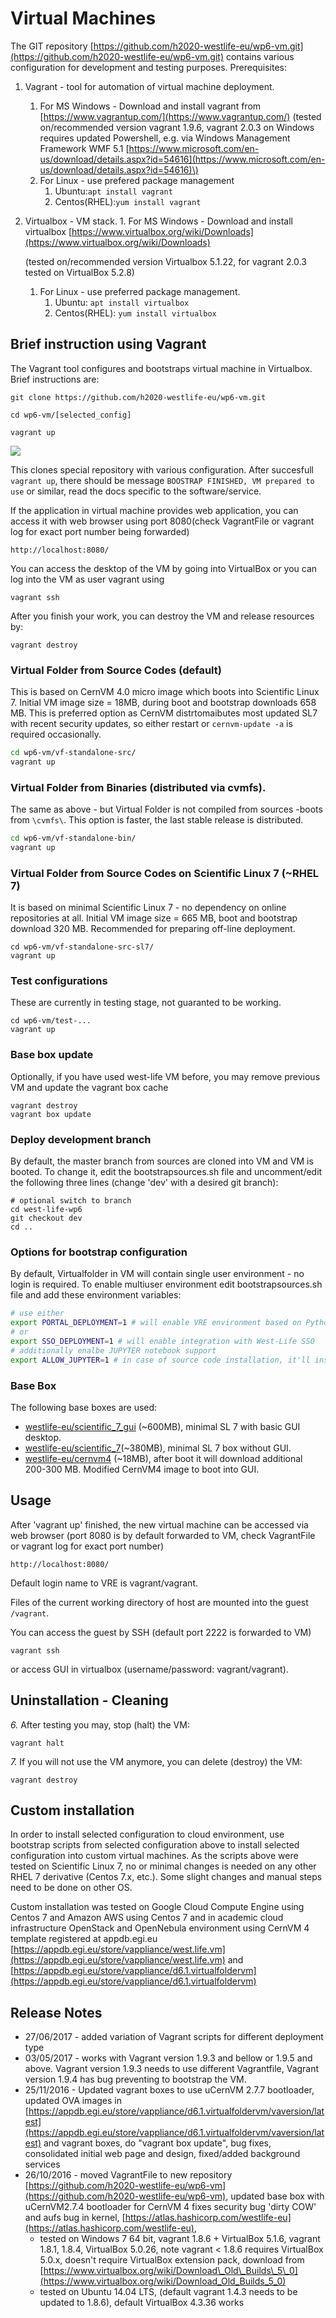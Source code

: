 # Virtual Machines

The GIT repository [https://github.com/h2020-westlife-eu/wp6-vm.git](https://github.com/h2020-westlife-eu/wp6-vm.git) contains various configuration for development and testing purposes. Prerequisites:

1. Vagrant - tool for automation of virtual machine deployment. 
   1. For MS Windows - Download and install vagrant from [https://www.vagrantup.com/](https://www.vagrantup.com/)  \(tested on/recommended version vagrant 1.9.6, vagrant 2.0.3 on Windows requires updated Powershell, e.g. via Windows Management Framework WMF 5.1 [https://www.microsoft.com/en-us/download/details.aspx?id=54616](https://www.microsoft.com/en-us/download/details.aspx?id=54616)\) 
   2. For Linux - use prefered package management
      1. Ubuntu:`apt install vagrant`
      2. Centos\(RHEL\):`yum install vagrant`
2. Virtualbox - VM stack. 1. For MS Windows - Download and install virtualbox [https://www.virtualbox.org/wiki/Downloads](https://www.virtualbox.org/wiki/Downloads)

   \(tested on/recommended version Virtualbox 5.1.22, for vagrant 2.0.3 tested on VirtualBox 5.2.8\)

   1. For Linux - use preferred package management. 
      1. Ubuntu: `apt install virtualbox`
      2. Centos\(RHEL\): `yum install virtualbox`

## Brief instruction using Vagrant

The Vagrant tool configures and bootstraps virtual machine in Virtualbox. Brief instructions are:

```text
git clone https://github.com/h2020-westlife-eu/wp6-vm.git

cd wp6-vm/[selected_config]

vagrant up
```

![](../.gitbook/assets/vmvagrantup.gif)

This clones special repository with various configuration. After succesfull `vagrant up`, there should be message `BOOSTRAP FINISHED, VM prepared to use` or similar, read the docs specific to the software/service.

If the application in virtual machine provides web application, you can access it with web browser using port 8080\(check VagrantFile or vagrant log for exact port number being forwarded\)

```text
http://localhost:8080/
```

You can access the desktop of the VM by going into VirtualBox or you can log into the VM as user vagrant using

```text
vagrant ssh
```

After you finish your work, you can destroy the VM and release resources by:

```text
vagrant destroy
```

### Virtual Folder from Source Codes \(default\)

This is based on CernVM 4.0 micro image which boots into Scientific Linux 7. Initial VM image size = 18MB, during boot and bootstrap downloads 658 MB. This is preferred option as CernVM distrtomaibutes most updated SL7 with recent security updates, so either restart or `cernvm-update -a` is required occasionally.

```bash
cd wp6-vm/vf-standalone-src/
vagrant up
```

### Virtual Folder from Binaries \(distributed via cvmfs\).

The same as above - but Virtual Folder is not compiled from sources -boots from `\cvmfs\`. This option is faster, the last stable release is distributed.

```bash
cd wp6-vm/vf-standalone-bin/
vagrant up
```

### Virtual Folder from Source Codes on Scientific Linux 7 \(~RHEL 7\)

It is based on minimal Scientific Linux 7 - no dependency on online repositories at all. Initial VM image size = 665 MB, boot and bootstrap download 320 MB. Recommended for preparing off-line deployment.

```text
cd wp6-vm/vf-standalone-src-sl7/
vagrant up
```

### Test configurations

These are currently in testing stage, not guaranted to be working.

```text
cd wp6-vm/test-...
vagrant up
```

### Base box update

Optionally, if you have used west-life VM before, you may remove previous VM and update the vagrant box cache

```text
vagrant destroy
vagrant box update
```

### Deploy development branch

By default, the master branch from sources are cloned into VM and VM is booted. To change it, edit the bootstrapsources.sh file and uncomment/edit the following three lines \(change 'dev' with a desired git branch\):

```text
# optional switch to branch
cd west-life-wp6
git checkout dev
cd ..
```

### Options for bootstrap configuration

By default, Virtualfolder in VM will contain single user environment - no login is required. To enable multiuser environment edit bootstrapsources.sh file and add these environment variables:

```bash
# use either
export PORTAL_DEPLOYMENT=1 # will enable VRE environment based on Python Django project, don't combine with West-Life SSO
# or
export SSO_DEPLOYMENT=1 # will enable integration with West-Life SSO
# additionally enalbe JUPYTER notebook support
export ALLOW_JUPYTER=1 # in case of source code installation, it'll install jupyter notebook and all it's dependencies
```

### Base Box

The following base boxes are used:

* [westlife-eu/scientific\_7\_gui](https://app.vagrantup.com/westlife-eu/boxes/scientific_7_gui) \(~600MB\), minimal SL 7 with basic GUI desktop.
* [westlife-eu/scientific\_7](https://app.vagrantup.com/westlife-eu/boxes/scientific_7)\(~380MB\), minimal SL 7 box without GUI.
* [westlife-eu/cernvm4](https://app.vagrantup.com/westlife-eu/boxes/cernvm4)  \(~18MB\), after boot it will download additional 200-300 MB. Modified CernVM4 image to boot into GUI.

## Usage

After 'vagrant up' finished, the new virtual machine can be accessed via web browser \(port 8080 is by default forwarded to VM, check VagrantFile or vagrant log for exact port number\)

```text
http://localhost:8080/
```

Default login name to VRE is vagrant/vagrant.

Files of the current working directory of host are mounted into the guest `/vagrant`.

You can access the guest by SSH \(default port 2222 is forwarded to VM\)

```text
vagrant ssh
```

or access GUI in virtualbox \(username/password: vagrant/vagrant\).

## Uninstallation - Cleaning

_6._ After testing you may, stop \(halt\) the VM:

```text
vagrant halt
```

_7._ If you will not use the VM anymore, you can delete \(destroy\) the VM:

```text
vagrant destroy
```

## Custom installation

In order to install selected configuration to cloud environment, use bootstrap scripts from selected configuration above to install selected configuration into custom virtual machines. As the scripts above were tested on Scientific Linux 7, no or minimal changes is needed on any other RHEL 7 derivative \(Centos 7.x, etc.\). Some slight changes and manual steps need to be done on other OS.

Custom installation was tested on Google Cloud Compute Engine using Centos 7 and Amazon AWS using Centos 7 and in academic cloud infrastructure OpenStack and OpenNebula environment using CernVM 4 template registered at appdb.egi.eu [https://appdb.egi.eu/store/vappliance/west.life.vm](https://appdb.egi.eu/store/vappliance/west.life.vm) and [https://appdb.egi.eu/store/vappliance/d6.1.virtualfoldervm](https://appdb.egi.eu/store/vappliance/d6.1.virtualfoldervm)

## Release Notes

* 27/06/2017 - added variation of Vagrant scripts for different deployment type
* 03/05/2017 - works with Vagrant version 1.9.3 and bellow or 1.9.5 and above. Vagrant version 1.9.3 needs to use different Vagrantfile, Vagrant version 1.9.4 has bug preventing to bootstrap the VM.
* 25/11/2016 - Updated vagrant boxes to use uCernVM 2.7.7 bootloader, updated OVA images in [https://appdb.egi.eu/store/vappliance/d6.1.virtualfoldervm/vaversion/latest](https://appdb.egi.eu/store/vappliance/d6.1.virtualfoldervm/vaversion/latest) and vagrant boxes, do "vagrant box update", bug fixes, consolidated initial web page and design, fixed/added background services
* 26/10/2016 - moved VagrantFile to new repository [https://github.com/h2020-westlife-eu/wp6-vm](https://github.com/h2020-westlife-eu/wp6-vm), updated base box with uCernVM2.7.4 bootloader for CernVM 4 fixes security bug 'dirty COW' and aufs bug in kernel, [https://atlas.hashicorp.com/westlife-eu](https://atlas.hashicorp.com/westlife-eu), 
  * tested on Windows 7 64 bit, vagrant 1.8.6 + VirtualBox 5.1.6, vagrant 1.8.1, 1.8.4, VirtualBox 5.0.26, note vagrant &lt; 1.8.6 requires VirtualBox 5.0.x, doesn't require VirtualBox extension pack, download from [https://www.virtualbox.org/wiki/Download\_Old\_Builds\_5\_0](https://www.virtualbox.org/wiki/Download_Old_Builds_5_0) 
  * tested on Ubuntu 14.04 LTS, \(default vagrant 1.4.3 needs to be updated to 1.8.6\), default VirtualBox 4.3.36 works

